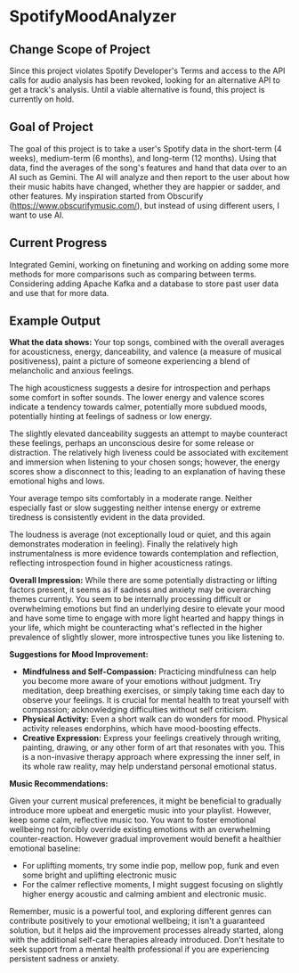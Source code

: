 # SpotifyMoodAnalyzer

## Change Scope of Project
Since this project violates Spotify Developer's Terms and access to the API calls for audio analysis has been revoked, looking for an alternative API to get a track's analysis. Until a viable alternative is found, this project is currently on hold.

## Goal of Project
The goal of this project is to take a user's Spotify data in the short-term (4 weeks), medium-term (6 months), and long-term (12 months). Using that data, find the averages of the song's features and hand that data over to an AI such as Gemini. The AI will analyze and then report to the user about how their music habits have changed, whether they are happier or sadder, and other features. My inspiration started from Obscurify (https://www.obscurifymusic.com/), but instead of using different users, I want to use AI.

## Current Progress
Integrated Gemini, working on finetuning and working on adding some more methods for more comparisons such as comparing between terms. Considering adding Apache Kafka and a database to store past user data and use that for more data.

## Example Output
**What the data shows:** Your top songs, combined with the overall averages for acousticness, energy, danceability, and valence (a measure of musical positiveness), paint a picture of someone experiencing a blend of melancholic and anxious feelings.

The high acousticness suggests a desire for introspection and perhaps some comfort in softer sounds. The lower energy and valence scores indicate a tendency towards calmer, potentially more subdued moods, potentially hinting at feelings of sadness or low energy.

The slightly elevated danceability suggests an attempt to maybe counteract these feelings, perhaps an unconscious desire for some release or distraction.  The relatively high liveness could be associated with excitement and immersion when listening to your chosen songs; however, the energy scores show a disconnect to this; leading to an explanation of having these emotional highs and lows.

Your average tempo sits comfortably in a moderate range. Neither especially fast or slow suggesting neither intense energy or extreme tiredness is consistently evident in the data provided.

The loudness is average (not exceptionally loud or quiet, and this again demonstrates moderation in feeling).  Finally the relatively high instrumentalness is more evidence towards contemplation and reflection, reflecting introspection found in higher acousticness ratings.

**Overall Impression:**  While there are some potentially distracting or lifting factors present, it seems as if sadness and anxiety may be overarching themes currently. You seem to be internally processing difficult or overwhelming emotions but find an underlying desire to elevate your mood and have some time to engage with more light hearted and happy things in your life, which might be counteracting what's reflected in the higher prevalence of slightly slower, more introspective tunes you like listening to.

**Suggestions for Mood Improvement:**

*   **Mindfulness and Self-Compassion:** Practicing mindfulness can help you become more aware of your emotions without judgment. Try meditation, deep breathing exercises, or simply taking time each day to observe your feelings. It is crucial for mental health to treat yourself with compassion; acknowledging difficulties without self criticism.
*   **Physical Activity:** Even a short walk can do wonders for mood. Physical activity releases endorphins, which have mood-boosting effects.
*   **Creative Expression:** Express your feelings creatively through writing, painting, drawing, or any other form of art that resonates with you.  This is a non-invasive therapy approach where expressing the inner self, in its whole raw reality, may help understand personal emotional status.

**Music Recommendations:**

Given your current musical preferences, it might be beneficial to gradually introduce more upbeat and energetic music into your playlist. However, keep some calm, reflective music too. You want to foster emotional wellbeing not forcibly override existing emotions with an overwhelming counter-reaction. However gradual improvement would benefit a healthier emotional baseline:

*   For uplifting moments, try some indie pop, mellow pop, funk and even some bright and uplifting electronic music
*   For the calmer reflective moments, I might suggest focusing on slightly higher energy acoustic and calming ambient and electronic music.

Remember, music is a powerful tool, and exploring different genres can contribute positively to your emotional wellbeing; it isn't a guaranteed solution, but it helps aid the improvement processes already started, along with the additional self-care therapies already introduced. Don't hesitate to seek support from a mental health professional if you are experiencing persistent sadness or anxiety.
